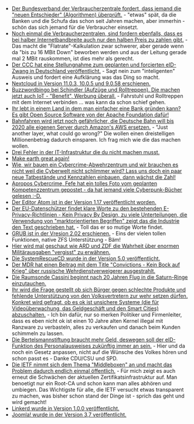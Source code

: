 * [Der Bundesverband der Verbraucherzentrale fordert, dass jemand die "neuen Entschieder" (Algorithmen) überprüft.](https://www.golem.de/news/internetdienste-vzbv-fordert-kontrolle-von-algorithmen-1704-127450.html) - "etwas" spät, da die Banken und die Schufa das schon seit Jahren machen, aber immerhin - schön das sich jemand für die Verbraucher einsetzt.
* [Noch einmal die Verbraucherzentralen, sind fordern ebenfalls, dass es bei halber Internetbandbreite auch nur den halben Preis zu zahlen gibt.](https://www.golem.de/news/internetzugang-bei-halber-datenrate-auch-nur-halber-preis-1704-127448.html) - Das macht die "Flatrate"-Kalkulation zwar schwerer, aber gerade wenn da "bis zu 16 MBit Down" beworben werden und aus der Leitung gerade mal 2 MBit rauskommen, ist dies mehr als gerecht.
* [Der CCC hat eine Stellungnahme zum geplanten und forcierten eID-Zwang in Deutschland veröffentlicht.](http://www.ccc.de/de/updates/2017/eid-ausweis) - Sagt nein zum "inteligenten" Ausweis und fordert eine Aufklärung was das Ding so macht.
* [Nextcloud in Version 11.0.3, 10.0.5 und 9.0.58 erschienen.](https://nextcloud.com/blog/nextcloud-releases-updates-11.0.3-10.0.5-and-9.0.58/)
* [Buzzwordbingo bei Schindler (Aufzüge und Rolltreppen). Die machen jetzt auch IoT - "Benefit", Werbung überall.](https://www.heise.de/newsticker/meldung/Hannover-Messe-Schindler-verbindet-Aufzuege-mit-dem-Internet-of-Things-3692478.html) - Fahrstuhl und Rolltreppen mit dem Internet verbinden ... was kann da schon schief gehen.
* [Ihr lebt in einem Land in dem man einfacher eine Bank gründen kann? Es gibt Open Source Software von der Apache Foundation dafür!](http://fineract.apache.org/)
* [Bahnfahren wird jetzt noch gefährlicher, die Deutsche Bahn will bis 2020 alle eigenen Server durch Amazon's AWS ersetzen.](https://www.heise.de/newsticker/meldung/Die-Bahn-geht-in-die-Cloud-3692459.html) - "Just another layer, what could go wrong?" Die wollen einen dreistelligen Millionenbetrag dadurch einsparen. Ich frag mich wie die das machen wollen.
* [Drei Fehler in der IT-Infrastruktur die du nicht machen musst.](http://firstround.com/review/the-three-infrastructure-mistakes-your-company-must-not-make/)
* [Make earth great again!](https://www.youtube.com/watch?v=mrGFEW2Hb2g)
* [Wie, wir bauen ein Cybercrime-Abwehrzentrum und wir brauchen es nicht weil die Cyberwelt nicht schlimmer wird? Lass uns doch ein paar neue Tatbestände und Kennzahlen einbauen, dann wächst die Zahl!](https://www.golem.de/news/cybercrime-computerkriminalitaet-nimmt-statistisch-gesehen-zu-1704-127477.html)
* [Apropos Cybercrime, Fefe hat ein tolles Foto vom geplanten Kompetenzzentrum gepostet - da hat jemand viele Cyberpunk-Bücher gelesen :-D.](https://ptrace.fefe.de/cybercrime-kompetenzzentrum.jpg)
* [Der Editor Atom ist in der Version 1.17 veröffentlicht worden.](https://www.pro-linux.de/news/1/24679/atom-editor-gewinnt-an-geschwindigkeit.html)
* [Der EU-Datenschützer findet klare Worte zu den bestehenden E-Privacy-Richtlinien - Kein Privacy By Design, zu viele Unterteilungen, die Verwendung von "marktorientierten Begriffen" zeigt das die Industrie den Text geschrieben hat.](https://www.heise.de/newsticker/meldung/E-Privacy-Verordnung-Oberster-EU-Datenschuetzer-fordert-Korrekturen-3695689.html) - Toll das er so mutige Worte findet.
* [GRUB ist in der Vresion 2.02 erschienen.](http://www.phoronix.com/scan.php?page=news_item&px=GRUB-2.02-Tagged) - Eins der vielen tollen Funktionen, native ZFS Unterstützung - Bäm!
* [Hier wird mal geschaut wie ARD und ZDF die Wahrheit über enormen Militärausgaben "vergisst" zu erwähnen.](https://propagandaschau.wordpress.com/2017/04/25/ard-und-zdf-verschweigen-das-ausmass-der-us-ruestungsausgaben/)
* [Die SystemRescueCD wurde in der Version 5.0 veröffentlicht.](https://www.pro-linux.de/news/1/24684/systemrescuecd-500-freigegeben.html)
* [Der MDR hat einen Beitrag mit dem Title "Convictions - Kein Bock auf Krieg" über russische Wehrdienstverweigerer ausgestrahlt.](https://propagandaschau.wordpress.com/2017/04/25/aufklaerung-statt-propgaganda-convictions-keinen-bock-auf-krieg-wehrdienstverweigerer-in-russland/)
* [Die Raumsonde Cassini beginnt nach 20 Jahren Flug in die Saturn-Ringe einzutauchen.](https://www.heise.de/newsticker/meldung/Grosses-Finale-Raumsonde-Cassini-beginnt-Flug-durch-Saturn-Ringe-3695675.html)
* [Ihr wird die Frage gestellt ob sich Bürger gegen schlechte Produkte und fehlende Unterstützung von den Volksvertretern zur wehr setzen dürfen. Konkret wird gefragt, ob es ok ist unsichere Systeme (die für Videoüberwachung, das Geldgeschäft und den Smart Cities) abzuschalten.](https://www.golem.de/news/internet-of-things-bricker-bot-soll-2-millionen-iot-geraete-zerstoert-haben-1704-127483.html) - Ich bin dafür, nur so merken Politiker und Firmenleiter, dass es eben nicht ok ist einen 10 Jahre alten Kernel illegal mit Ranzware zu verbasteln, alles zu verkaufen und danach beim Kunden schimmeln zu lassen.
* [Die Bertelsmannstiftung braucht mehr Geld, deswegen soll der eID-Funktion des Personalausweises zukünftig immer an sein.](https://www.golem.de/news/elektronischer-personalausweis-das-tote-pferd-soll-auferstehen-1704-127495.html) - Hier und da noch ein Gesetz anpassen, nicht auf die Wünsche des Volkes hören und schon passt es - Danke CDU/CSU und SPD.
* [Die IETF nimmt sich dem Thema "Middleboxen" an und macht das Problem dadurch endlich einmal öffentlich.](https://www.heise.de/newsticker/meldung/IETF-TLS-Middleboxen-Verschluesselung-und-die-Rauferei-um-das-richtige-Internet-3695607.html) - Für mich zeigt es auch erneut die Schwächen der aktuellen Zertifikatsinfrastruktur auf. Man benoetigt nur ein Root-CA und schon kann man alles abhören und umbiegen. Das Wichtigste für alle, die IETF versucht etwas transparent zu machen, was bisher schon stand der Dinge ist - sprich das geht und wird gemacht!
* [Linkerd wurde in Version 1.0.0 veröffentlicht.](https://www.pro-linux.de/news/1/24688/linkerd-erreicht-stabile-version-100.html)
* [Joomla! wurde in der Version 3,7 veröffentlicht.](https://www.heise.de/newsticker/meldung/Joomla-3-7-mehr-eigene-Gestaltungsmoeglichkeiten-3696258.html)
